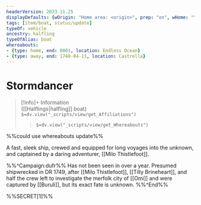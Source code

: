```yaml
---
headerVersion: 2023.11.25
displayDefaults: {wOrigin: "Home area: <origin>", prep: "on", wHome: ""}
tags: [item/boat, status/update]
typeOf: vehicle
ancestry: halfling
typeOfAlias: boat
whereabouts: 
- {type: home, end: 0001, location: Endless Ocean}
- {type: away, end: 1748-04-13, location: Castrella}
---
```

# Stormdancer
>[!info]+ Information  
> ([[Halflings|halfling]] boat)  
> `$=dv.view("_scripts/view/get_Affiliations")`  
>> `$=dv.view("_scripts/view/get_Whereabouts")`

%%could use whereabouts update%%

A fast, sleek ship, crewed and equipped for long voyages into the unknown, and captained by a daring adventurer, [[Milo Thistlefoot]]. 

%%^Campaign:dufr%%
Has not been seen in over a year. Presumed shipwrecked in DR 1749, after [[Milo Thistlefoot]], [[Tilly Brineheart]], and half the crew left to investigate the merfolk city of [[Omi]] and were captured by [[Buruli]], but its exact fate is unknown.
%%^End%%

%%SECRET[1]%%